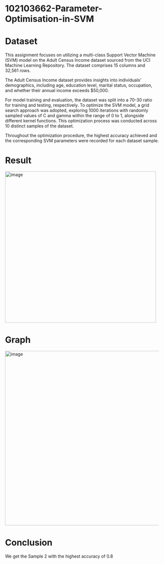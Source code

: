 # 102103662-Parameter-Optimisation-in-SVM

# Dataset

This assignment focuses on utilizing a multi-class Support Vector Machine (SVM) model on the Adult Census Income dataset sourced from the UCI Machine Learning Repository. The dataset comprises 15 columns and 32,561 rows.

The Adult Census Income dataset provides insights into individuals' demographics, including age, education level, marital status, occupation, and whether their annual income exceeds $50,000.

For model training and evaluation, the dataset was split into a 70-30 ratio for training and testing, respectively. To optimize the SVM model, a grid search approach was adopted, exploring 1000 iterations with randomly sampled values of C and gamma within the range of 0 to 1, alongside different kernel functions. This optimization process was conducted across 10 distinct samples of the dataset.

Throughout the optimization procedure, the highest accuracy achieved and the corresponding SVM parameters were recorded for each dataset sample.
# Result

<img width="494" alt="image" src="https://github.com/Codelord2003/102103058-Parameter-Optimisation-in-SVM/assets/95679005/647c2d98-f29c-43b5-a6af-e28f40da25e5">

# Graph

<img width="570" alt="image" src="https://github.com/Codelord2003/102103058-Parameter-Optimisation-in-SVM/assets/95679005/305146e0-2312-4c67-9c55-bdadc8571df1">

# Conclusion
We get the Sample 2 with the highest accuracy of 0.8
